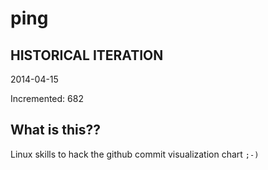# ping

## HISTORICAL ITERATION
2014-04-15

Incremented: 682

## What is this?? 
Linux skills to hack the github commit visualization chart `;-)`
